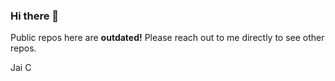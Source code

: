 ### Hi there 👋
Public repos here are <b>outdated!</b> Please reach out to me directly to see other repos.

Jai C
